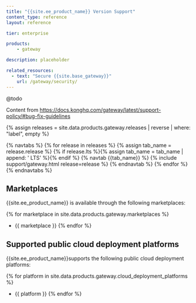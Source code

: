 ```yaml
---
title: "{{site.ee_product_name}} Version Support"
content_type: reference
layout: reference

tier: enterprise

products:
    - gateway

description: placeholder

related_resources:
  - text: "Secure {{site.base_gateway}}"
    url: /gateway/security/
---
```


@todo

Content from https://docs.konghq.com/gateway/latest/support-policy/#bug-fix-guidelines

{% assign releases = site.data.products.gateway.releases | reverse | where: "label", empty %}

{% navtabs %}
{% for release in releases %}
{% assign tab_name = release.release %}
{% if release.lts %}{% assign tab_name = tab_name | append: ' LTS' %}{% endif %}
{% navtab {{tab_name}} %}
  {% include support/gateway.html release=release %}
{% endnavtab %}
{% endfor %}
{% endnavtabs %}

## Marketplaces

{{site.ee_product_name}} is available through the following marketplaces:

{% for marketplace in site.data.products.gateway.marketplaces %}
* {{ marketplace }}
{% endfor %}

## Supported public cloud deployment platforms

{{site.ee_product_name}}supports the following public cloud deployment platforms:

{% for platform in site.data.products.gateway.cloud_deployment_platforms %}
* {{ platform }}
{% endfor %}
